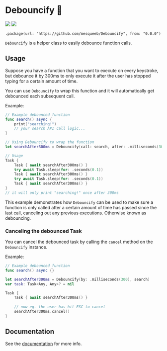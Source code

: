# Debouncify 🔂

[![](https://img.shields.io/endpoint?url=https%3A%2F%2Fswiftpackageindex.com%2Fapi%2Fpackages%2Fmesqueeb%2FDebouncify%2Fbadge%3Ftype%3Dswift-versions)](https://swiftpackageindex.com/mesqueeb/Debouncify)
[![](https://img.shields.io/endpoint?url=https%3A%2F%2Fswiftpackageindex.com%2Fapi%2Fpackages%2Fmesqueeb%2FDebouncify%2Fbadge%3Ftype%3Dplatforms)](https://swiftpackageindex.com/mesqueeb/Debouncify)

```
.package(url: "https://github.com/mesqueeb/Debouncify", from: "0.0.0")
```

`Debouncify` is a helper class to easily debounce function calls.

## Usage

Suppose you have a function that you want to execute on every keystroke, but debounce it by 300ms to only execute it after the user has stopped typing for a certain amount of time.

You can use `Debouncify` to wrap this function and it will automatically get debounced each subsequent call.

Example:

```swift
// Example debounced function
func search() async {
    print("searching!")
    // your search API call logic...
}

// Using Debouncify to wrap the function
let searchAfter300ms = Debouncify(call: search, after: .milliseconds(300))

// Usage
Task {
    Task { await searchAfter300ms() }
    try await Task.sleep(for: .seconds(0.1))
    Task { await searchAfter300ms() }
    try await Task.sleep(for: .seconds(0.1))
    Task { await searchAfter300ms() }
}
// it will only print "searching!" once after 300ms
```

This example demonstrates how `Debouncify` can be used to make sure a function is only called after a certain amount of time has passed since the last call, canceling out any previous executions. Otherwise known as debouncing.

### Canceling the debounced Task

You can cancel the debounced task by calling the `cancel` method on the `Debouncify` instance.

Example:

```swift
// Example debounced function
func search() async {}

let searchAfter300ms = Debouncify(by: .milliseconds(300), search)
var task: Task<Any, Any>? = nil

Task {
    Task { await searchAfter300ms() }
    
    // now eg. the user has hit ESC to cancel
    searchAfter300ms.cancel()
}
```

## Documentation

See the [documentation](https://swiftpackageindex.com/mesqueeb/Debouncify/main/documentation/Debouncify/Debouncify) for more info.
